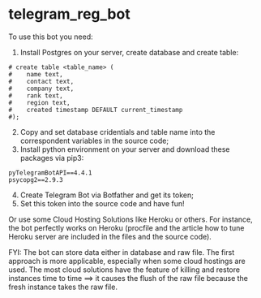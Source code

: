 # telegram_reg_bot

To use this bot you need:
1. Install Postgres on your server, create database and create table:
```
# create table <table_name> (
#    name text,
#    contact text,
#    company text,
#    rank text,
#    region text,
#    created timestamp DEFAULT current_timestamp
#);
```
2. Copy and set database cridentials and table name into the correspondent variables in the source code;
3. Install python environment on your server and download these packages via pip3:
```
pyTelegramBotAPI==4.4.1
psycopg2==2.9.3
```
4. Create Telegram Bot via Botfather and get its token;
5. Set this token into the source code and have fun!

Or use some Cloud Hosting Solutions like Heroku or others. For instance, the bot perfectly works on Heroku (procfile and the article how to tune Heroku server are included in the files and the source code).

FYI: The bot can store data either in database and raw file. The first approach is more applicable, especially when some cloud hostings are used. The most cloud solutions have the feature of killing and restore instances time to time ==> it causes the flush of the raw file because the fresh instance takes the raw file.
